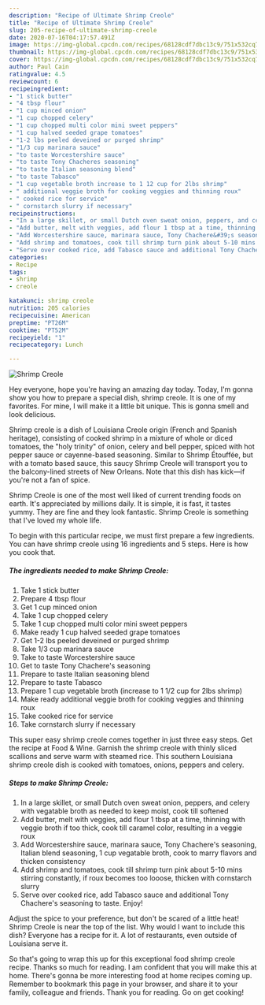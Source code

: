 ```yaml
---
description: "Recipe of Ultimate Shrimp Creole"
title: "Recipe of Ultimate Shrimp Creole"
slug: 205-recipe-of-ultimate-shrimp-creole
date: 2020-07-16T04:17:57.491Z
image: https://img-global.cpcdn.com/recipes/68128cdf7dbc13c9/751x532cq70/shrimp-creole-recipe-main-photo.jpg
thumbnail: https://img-global.cpcdn.com/recipes/68128cdf7dbc13c9/751x532cq70/shrimp-creole-recipe-main-photo.jpg
cover: https://img-global.cpcdn.com/recipes/68128cdf7dbc13c9/751x532cq70/shrimp-creole-recipe-main-photo.jpg
author: Paul Cain
ratingvalue: 4.5
reviewcount: 6
recipeingredient:
- "1 stick butter"
- "4 tbsp flour"
- "1 cup minced onion"
- "1 cup chopped celery"
- "1 cup chopped multi color mini sweet peppers"
- "1 cup halved seeded grape tomatoes"
- "1-2 lbs peeled deveined or purged shrimp"
- "1/3 cup marinara sauce"
- "to taste Worcestershire sauce"
- "to taste Tony Chacheres seasoning"
- "to taste Italian seasoning blend"
- "to taste Tabasco"
- "1 cup vegetable broth increase to 1 12 cup for 2lbs shrimp"
- " additional veggie broth for cooking veggies and thinning roux"
- " cooked rice for service"
- " cornstarch slurry if necessary"
recipeinstructions:
- "In a large skillet, or small Dutch oven sweat onion, peppers, and celery with vegatable broth as needed to keep moist, cook till softened"
- "Add butter, melt with veggies, add flour 1 tbsp at a time, thinning with veggie broth if too thick, cook till caramel color, resulting in a veggie roux"
- "Add Worcestershire sauce, marinara sauce, Tony Chachere&#39;s seasoning, Italian blend seasoning, 1 cup vegatable broth, cook to marry flavors and thicken consistency"
- "Add shrimp and tomatoes, cook till shrimp turn pink about 5-10 mins stirring constantly, if roux becomes too looose, thicken with cornstarch slurry"
- "Serve over cooked rice, add Tabasco sauce and additional Tony Chachere&#39;s seasoning to taste. Enjoy!"
categories:
- Recipe
tags:
- shrimp
- creole

katakunci: shrimp creole 
nutrition: 205 calories
recipecuisine: American
preptime: "PT26M"
cooktime: "PT52M"
recipeyield: "1"
recipecategory: Lunch

---
```



![Shrimp Creole](https://img-global.cpcdn.com/recipes/68128cdf7dbc13c9/751x532cq70/shrimp-creole-recipe-main-photo.jpg)

Hey everyone, hope you're having an amazing day today. Today, I'm gonna show you how to prepare a special dish, shrimp creole. It is one of my favorites. For mine, I will make it a little bit unique. This is gonna smell and look delicious.

Shrimp creole is a dish of Louisiana Creole origin (French and Spanish heritage), consisting of cooked shrimp in a mixture of whole or diced tomatoes, the &#34;holy trinity&#34; of onion, celery and bell pepper, spiced with hot pepper sauce or cayenne-based seasoning. Similar to Shrimp Étouffée, but with a tomato based sauce, this saucy Shrimp Creole will transport you to the balcony-lined streets of New Orleans. Note that this dish has kick—if you&#39;re not a fan of spice.

Shrimp Creole is one of the most well liked of current trending foods on earth. It's appreciated by millions daily. It is simple, it is fast, it tastes yummy. They are fine and they look fantastic. Shrimp Creole is something that I've loved my whole life.


To begin with this particular recipe, we must first prepare a few ingredients. You can have shrimp creole using 16 ingredients and 5 steps. Here is how you cook that.

<!--inarticleads1-->

##### The ingredients needed to make Shrimp Creole:

1. Take 1 stick butter
1. Prepare 4 tbsp flour
1. Get 1 cup minced onion
1. Take 1 cup chopped celery
1. Take 1 cup chopped multi color mini sweet peppers
1. Make ready 1 cup halved seeded grape tomatoes
1. Get 1-2 lbs peeled deveined or purged shrimp
1. Take 1/3 cup marinara sauce
1. Take to taste Worcestershire sauce
1. Get to taste Tony Chachere&#39;s seasoning
1. Prepare to taste Italian seasoning blend
1. Prepare to taste Tabasco
1. Prepare 1 cup vegetable broth (increase to 1 1/2 cup for 2lbs shrimp)
1. Make ready  additional veggie broth for cooking veggies and thinning roux
1. Take  cooked rice for service
1. Take  cornstarch slurry if necessary


This super easy shrimp creole comes together in just three easy steps. Get the recipe at Food &amp; Wine. Garnish the shrimp creole with thinly sliced scallions and serve warm with steamed rice. This southern Louisiana shrimp creole dish is cooked with tomatoes, onions, peppers and celery. 

<!--inarticleads2-->

##### Steps to make Shrimp Creole:

1. In a large skillet, or small Dutch oven sweat onion, peppers, and celery with vegatable broth as needed to keep moist, cook till softened
1. Add butter, melt with veggies, add flour 1 tbsp at a time, thinning with veggie broth if too thick, cook till caramel color, resulting in a veggie roux
1. Add Worcestershire sauce, marinara sauce, Tony Chachere&#39;s seasoning, Italian blend seasoning, 1 cup vegatable broth, cook to marry flavors and thicken consistency
1. Add shrimp and tomatoes, cook till shrimp turn pink about 5-10 mins stirring constantly, if roux becomes too looose, thicken with cornstarch slurry
1. Serve over cooked rice, add Tabasco sauce and additional Tony Chachere&#39;s seasoning to taste. Enjoy!


Adjust the spice to your preference, but don&#39;t be scared of a little heat! Shrimp Creole is near the top of the list. Why would I want to include this dish? Everyone has a recipe for it. A lot of restaurants, even outside of Louisiana serve it. 

So that's going to wrap this up for this exceptional food shrimp creole recipe. Thanks so much for reading. I am confident that you will make this at home. There's gonna be more interesting food at home recipes coming up. Remember to bookmark this page in your browser, and share it to your family, colleague and friends. Thank you for reading. Go on get cooking!
